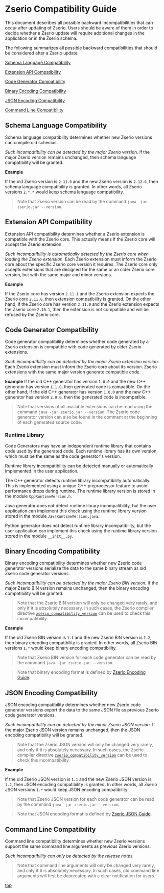 # Zserio Compatibility Guide

This document describes all possible backward incompatibilities that can occur after updating of Zserio.
Users should be aware of them in order to decide whether a Zserio update will require additional changes
in the application or in the Zserio schema.

The following summarizes all possible backward compatibilities that should be considered after a Zserio update:

[Schema Language Compatibility](#schema-language-compatibility)

[Extension API Compatibility](#extension-api-compatibility)

[Code Generator Compatibility](#code-generator-compatibility)

[Binary Encoding Compatibility](#binary-encoding-compatibility)

[JSON Encoding Compatibility](#json-encoding-compatibility)

[Command Line Compatibility](#command-line-compatibility)

## Schema Language Compatibility

Schema language compatibility determines whether new Zserio versions can compile old schemas.

*Such incompatibility can be detected by the major Zserio version.* If the major Zserio version remains
unchanged, then schema language compatibility will be granted.

**Example**

If the old Zserio version is `2.11.0` and the new Zserio version is `2.12.0`, then schema language
compatibility is granted. In other words, all Zserio versions `2.*.*` would keep schema language
compatibility.

> Note that Zserio version can be read by the command `java -jar zserio.jar --version`.

## Extension API Compatibility

Extension API compatibility determines whether a Zserio extension is compatible with the Zserio core. This
actually means if the Zserio core will accept the Zserio extension.

*Such incompatibility is automatically detected by the Zserio core when loading the Zserio extension.* Each
Zserio extension must inform the Zserio core about the specific Zserio core version it requires. The Zserio core
only accepts extensions that are designed for the same or an older Zserio core version, but with the same major
and minor versions.

**Example**

If the Zserio core has version `2.11.1` and the Zserio extension expects the Zserio core `2.11.0`, then
extension compatibility is granted. On the other hand, if the Zserio core has version `2.11.0` and the Zserio
extension expects the Zserio core `2.10.1`, then the extension is not compatible and will be refused by the
Zserio core.

## Code Generator Compatibility

Code generator compatibility determines whether code generated by a Zserio extension is compatible with code
generated by older Zserio extensions.

*Such incompatibility can be detected by the major Zserio extension version.* Each Zserio extension
must inform the Zserio core about its version. Zserio extensions with the same major version generate
compatible code.

**Example**
If the old C++ generator has version `1.0.0` and the new C++ generator has version `1.1.0`, then generated
code is compatible. On the other hand, if the old C++ generator has version `1.0.0` and the new C++ generator
has version `2.0.0`, then the generated code is incompatible.

> Note that versions of all available extensions can be read using the command
  `java -jar zserio.jar --version`. The Zserio code generator version can also be found in the comment
  at the beginning of each generated source code.

### Runtime Library

Code Generators may have an independent runtime library that contains code used by the generated code.
Each runtime library has its own version, which must be the same as the code generator's version.

Runtime library incompatibility can be detected manually or automatically implemented in the user application.

The C++ generator detects runtime library incompatibility automatically. This is implemented using a unique C++
preprocessor feature to avoid performance drops during runtime. The runtime library version is stored
in the module `CppRuntimeVersion.h`.

Java generator does not detect runtime library incompatibility, but the user application can implement this
check using the runtime library version stored in the module `JavaRuntimeVersion.java`.

Python generator does not detect runtime library incompatibility, but the user application can implement this
check using the runtime library version stored in the module `__init__.py`.

## Binary Encoding Compatibility

Binary encoding compatibility determines whether new Zserio code generator versions serialize the data
to the same binary stream as old Zserio code generator versions.

*Such incompatibility can be detected by the major Zserio BIN version.* If the major Zserio BIN version remains
unchanged, then the binary encoding compatibility will be granted.

> Note that the Zserio BIN version will only be changed very rarely, and only if it is absolutely necessary.
  In such cases, the Zserio compiler directive
  [`zserio_compatibility_version`](ZserioLanguageOverview.md#compatibility-check) can be used
  to check this incompatibility.

**Example**

If the old Zserio BIN version is `1.1` and the new Zserio BIN version is `1.2`, then binary encoding
compatibility is granted. In other words, all Zserio BIN versions `1.*` would keep binary encoding
compatibility.

> Note that Zserio BIN version for each code generator can be read by the command
  `java -jar zserio.jar --version`.

> Note that binary encoding format is defined by [Zserio Encoding Guide](ZserioEncodingGuide.md).

## JSON Encoding Compatibility

JSON encoding compatibility determines whether new Zserio code generator versions export the data to the same
JSON file as previous Zserio code generator versions.

*Such incompatibility can be detected by the minor Zserio JSON version.* If the major Zserio JSON version
remains unchanged, then the JSON encoding compatibility will be granted.

> Note that the Zserio JSON version will only be changed very rarely, and only if it is absolutely necessary.
  In such cases, the Zserio compiler directive
  [`zserio_compatibility_version`](ZserioLanguageOverview.md#compatibility-check) can be used
  to check this incompatibility.

**Example**

If the old Zserio JSON version is `1.1` and the new Zserio JSON version is `1.2`, then JSON encoding
compatibility is granted. In other words, all Zserio JSON versions `1.*` would keep JSON encoding
compatibility.

> Note that Zserio JSON version for each code generator can be read by the command
  `java -jar zserio.jar --version`.

> Note that JSON encoding format is defined by [Zserio JSON Guide](ZserioJsonGuide.md).

## Command Line Compatibility

Command line compatibility determines whether new Zserio versions support the same command line arguments as
previous Zserio versions.

*Such incompatibility can only be detected by the release notes.*

> Note that command line arguments will only be changed very rarely, and only if it is absolutely necessary.
  In such cases, old command line arguments will first be deprecated with a clear notification for users.

[top](#zserio-compatibility-guide)
